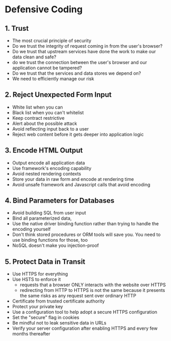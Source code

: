 # Defensive Coding

## 1. Trust

- The most crucial principle of security
- Do we trust the integrity of request coming in from the user's browser?
- Do we trust that upstream services have done the work to make our data clean and safe?
- do we trust the connection between the user's browser and our application cannot be tampered?
- Do we trust that the services and data stores we depend on?
- We need to efficiently manage our risk

## 2. Reject Unexpected Form Input

- White list when you can
- Black list when you can't whitelist
- Keep contract restrictive
- Alert about the possible attack
- Avoid reflecting input back to a user
- Reject web content before it gets deeper into application logic

## 3. Encode HTML Output

- Output encode all application data
- Use framework's encoding capability
- Avoid nested rendering contexts
- Store your data in raw form and encode at rendering time
- Avoid unsafe framework and Javascript calls that avoid encoding

## 4. Bind Parameters for Databases

- Avoid building SQL from user input
- Bind all parameterized data,
- Use the native driver binding function rather than trying to handle the encoding yourself
- Don't think stored procedures or ORM tools will save you. You need to use binding functions for those, too
- NoSQL doesn't make you injection-proof

## 5. Protect Data in Transit

- Use HTTPS for everything
- Use HSTS to enforce it
  - requests that a browser ONLY interacts with the website over HTTPS
  - redirecting from HTTP to HTTPS is not the same because it presents the same risks as any request sent over ordinary HTTP
- Certificate from trusted certificate authority
- Protect your private key
- Use a configuration tool to help adopt a secure HTTPS configuration
- Set the "secure" flag in cookies
- Be mindful not to leak sensitive data in URLs
- Verify your server configuration after enabling HTTPS and every few months thereafter

